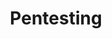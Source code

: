 ---
slug: Pentesting
image: Pentest.jpg
title: Pentesting
description: All things related to penetration testing (Notes, labs, Vulnerability Research...)
links:
  - title: Active Directory 
    description: Reviewing & Exploiting Active Directory 
    website:  ./ActiveDirectory/index.md 
    image: ActiveDirectory/smallAD.png
  - title: LinkedIn
    description: Have a look at my LinkedIn page to stay updated :)
    website: https://www.linkedin.com/in/haroon-akram/
    image: https://upload.wikimedia.org/wikipedia/commons/c/ca/LinkedIn_logo_initials.png

---
